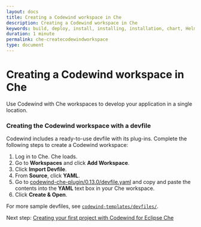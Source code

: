 ```yaml
---
layout: docs
title: Creating a Codewind workspace in Che
description: Creating a Codewind workspace in Che
keywords: build, deploy, install, installing, installation, chart, Helm, develop, cloud, public cloud, services, command line, cli, command, start, stop, update, open, delete, options, operation, devops
duration: 1 minute
permalink: che-createcodewindworkspace
type: document
---
```


# Creating a Codewind workspace in Che
Use Codewind with Che workspaces to develop your application in a single location.

### Creating the Codewind workspace with a devfile
Codewind includes a ready-to-use devfile with its plug-ins. Complete the following steps to create a Codewind workspace: 
1. Log in to Che. Che loads.
2. Go to **Workspaces** and click **Add Workspace**.
3. Click **Import Devfile**.
4. From **Source**, click **YAML**.
5. Go to [codewind-che-plugin/0.13.0/devfile.yaml](https://raw.githubusercontent.com/eclipse/codewind-che-plugin/0.13.0/devfiles/0.13.0/devfile.yaml) and copy and paste the contents into the **YAML** text box in your Che workspace.
6. Click **Create & Open**.

For more sample devfiles, see [`codewind-templates/devfiles/`](https://github.com/kabanero-io/codewind-templates/tree/master/devfiles).

Next step: [Creating your first project with Codewind for Eclipse Che](che-createfirstproject.html)

